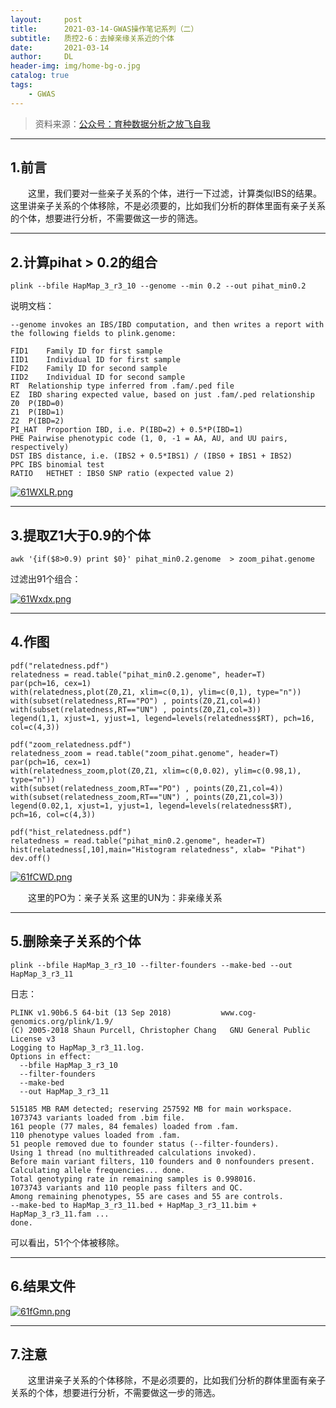 ```yaml
---
layout:     post
title:      2021-03-14-GWAS操作笔记系列（二）
subtitle:   质控2-6：去掉亲缘关系近的个体
date:       2021-03-14
author:     DL
header-img: img/home-bg-o.jpg
catalog: true
tags:
    - GWAS
---
```


> 资料来源：[公众号：育种数据分析之放飞自我](https://mp.weixin.qq.com/mp/appmsgalbum?action=getalbum&__biz=MzI0MTIzNjYwNQ==&scene=1&album_id=1336983097581207553&count=3&uin=&key=&devicetype=Windows+10+x64&version=6302012c&lang=zh_CN&ascene=1&fontgear=2)

---

## 1.前言

&emsp;&emsp;这里，我们要对一些亲子关系的个体，进行一下过滤，计算类似IBS的结果。这里讲亲子关系的个体移除，不是必须要的，比如我们分析的群体里面有亲子关系的个体，想要进行分析，不需要做这一步的筛选。

---

## 2.计算pihat > 0.2的组合

```
plink --bfile HapMap_3_r3_10 --genome --min 0.2 --out pihat_min0.2
```

说明文档：

```
--genome invokes an IBS/IBD computation, and then writes a report with the following fields to plink.genome:

FID1	Family ID for first sample
IID1	Individual ID for first sample
FID2	Family ID for second sample
IID2	Individual ID for second sample
RT	Relationship type inferred from .fam/.ped file
EZ	IBD sharing expected value, based on just .fam/.ped relationship
Z0	P(IBD=0)
Z1	P(IBD=1)
Z2	P(IBD=2)
PI_HAT	Proportion IBD, i.e. P(IBD=2) + 0.5*P(IBD=1)
PHE	Pairwise phenotypic code (1, 0, -1 = AA, AU, and UU pairs, respectively)
DST	IBS distance, i.e. (IBS2 + 0.5*IBS1) / (IBS0 + IBS1 + IBS2)
PPC	IBS binomial test
RATIO	HETHET : IBS0 SNP ratio (expected value 2)
```

[![61WXLR.png](https://s3.ax1x.com/2021/03/09/61WXLR.png)](https://imgtu.com/i/61WXLR)

---

## 3.提取Z1大于0.9的个体

```
awk '{if($8>0.9) print $0}' pihat_min0.2.genome  > zoom_pihat.genome
```

过滤出91个组合：

[![61Wxdx.png](https://s3.ax1x.com/2021/03/09/61Wxdx.png)](https://imgtu.com/i/61Wxdx)

---

## 4.作图

```
pdf("relatedness.pdf")
relatedness = read.table("pihat_min0.2.genome", header=T)
par(pch=16, cex=1)
with(relatedness,plot(Z0,Z1, xlim=c(0,1), ylim=c(0,1), type="n"))
with(subset(relatedness,RT=="PO") , points(Z0,Z1,col=4))
with(subset(relatedness,RT=="UN") , points(Z0,Z1,col=3))
legend(1,1, xjust=1, yjust=1, legend=levels(relatedness$RT), pch=16, col=c(4,3))

pdf("zoom_relatedness.pdf")
relatedness_zoom = read.table("zoom_pihat.genome", header=T)
par(pch=16, cex=1)
with(relatedness_zoom,plot(Z0,Z1, xlim=c(0,0.02), ylim=c(0.98,1), type="n"))
with(subset(relatedness_zoom,RT=="PO") , points(Z0,Z1,col=4))
with(subset(relatedness_zoom,RT=="UN") , points(Z0,Z1,col=3))
legend(0.02,1, xjust=1, yjust=1, legend=levels(relatedness$RT), pch=16, col=c(4,3))

pdf("hist_relatedness.pdf")
relatedness = read.table("pihat_min0.2.genome", header=T)
hist(relatedness[,10],main="Histogram relatedness", xlab= "Pihat")
dev.off()
```

[![61fCWD.png](https://s3.ax1x.com/2021/03/09/61fCWD.png)](https://imgtu.com/i/61fCWD)

&emsp;&emsp;这里的PO为：亲子关系 这里的UN为：非亲缘关系

---

## 5.删除亲子关系的个体

```
plink --bfile HapMap_3_r3_10 --filter-founders --make-bed --out HapMap_3_r3_11
```

日志：

```
PLINK v1.90b6.5 64-bit (13 Sep 2018)           www.cog-genomics.org/plink/1.9/
(C) 2005-2018 Shaun Purcell, Christopher Chang   GNU General Public License v3
Logging to HapMap_3_r3_11.log.
Options in effect:
  --bfile HapMap_3_r3_10
  --filter-founders
  --make-bed
  --out HapMap_3_r3_11

515185 MB RAM detected; reserving 257592 MB for main workspace.
1073743 variants loaded from .bim file.
161 people (77 males, 84 females) loaded from .fam.
110 phenotype values loaded from .fam.
51 people removed due to founder status (--filter-founders).
Using 1 thread (no multithreaded calculations invoked).
Before main variant filters, 110 founders and 0 nonfounders present.
Calculating allele frequencies... done.
Total genotyping rate in remaining samples is 0.998016.
1073743 variants and 110 people pass filters and QC.
Among remaining phenotypes, 55 are cases and 55 are controls.
--make-bed to HapMap_3_r3_11.bed + HapMap_3_r3_11.bim + HapMap_3_r3_11.fam ...
done.
```

可以看出，51个个体被移除。

---

## 6.结果文件

[![61fGmn.png](https://s3.ax1x.com/2021/03/09/61fGmn.png)](https://imgtu.com/i/61fGmn)

---

## 7.注意

&emsp;&emsp;这里讲亲子关系的个体移除，不是必须要的，比如我们分析的群体里面有亲子关系的个体，想要进行分析，不需要做这一步的筛选。



























